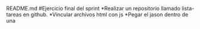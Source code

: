 README.md
#Ejercicio final del sprint
*Realizar un repositorio llamado lista-tareas en github.
*Vincular archivos html con js 
*Pegar el jason dentro de una 
